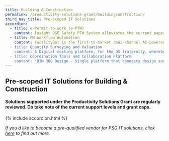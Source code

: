 ```yaml
---
title: Building & Construction
permalink: /productivity-solutions-grant/buildingconstruction/
third_nav_title: Pre-scoped IT Solutions
accordion:
  - title: e-Permit-to-work (e-PTW)
    content: Insight QSE Safety PTW System alleviates the current paper-based method of routing PTWs for approvals which is time-consuming and an administrative headache to store all paper-based PTWs properly for accountability and checks. The System will help to establish Control, Coordination and Communication for PTW applications among the participating stakeholders through both web and mobile application.<br/><br/><a href='/productivity-solutions-grant/detailedfiles/detailedfilesrow271' target='_blank' style='color:#037e8a'>InSight QSE - Insight QSE Safety PTW System (Starter)</a><br/><a href='/productivity-solutions-grant/detailedfiles/detailedfilesrow272' target='_blank' style='color:#037e8a'>InSight QSE - Insight QSE Safety PTW System (Premium)</a><br/><a href='/productivity-solutions-grant/detailedfiles/detailedfilesrow273' target='_blank' style='color:#037e8a'>InSight QSE - Insight QSE Safety PTW System (Enterprise)</a><br/><br/><br/>Hubble Safety Management System helps you manage and monitor the safety of your project sites in real-time. The software will streamline and digitise your Permit-to-Work (PTW) and track safety data for your work site in real time to enable the identification of urgent issues quickly. This will ensure construction sites remain safe and compliant at all times.<br/><br/><a href='/productivity-solutions-grant/detailedfiles/detailedfilesrow448' target='_blank' style='color:#037e8a'>Hubble Safety Management System - Package (Up to 1 Project)</a><br/><a href='/productivity-solutions-grant/detailedfiles/detailedfilesrow449' target='_blank' style='color:#037e8a'>Hubble Safety Management System - Package (Up to 2 Projects)</a><br/><a href='/productivity-solutions-grant/detailedfiles/detailedfilesrow450' target='_blank' style='color:#037e8a'>Hubble Safety Management System - Package (Up to 3 Projects)</a><br/><a href='/productivity-solutions-grant/detailedfiles/detailedfilesrow451' target='_blank' style='color:#037e8a'>Hubble Safety Management System - Package (Up to 4 Projects)</a><br/><a href='/productivity-solutions-grant/detailedfiles/detailedfilesrow452' target='_blank' style='color:#037e8a'>Hubble Safety Management System - Package (Up to 1 Project, 2 years)</a><br/>
  - title: FM Workflow Automation
    content: FacilityBot is the first-to-market omni-channel AI-powered facilities management chatbot offered as a Software-as-a-Service (SaaS). FacilityBot is friendly, flexible and feature-packed. FacilityBot's features include fault reporting, preventive maintenance, asset tracking, custom service requests, expenditures, response time tracking, data analytics, facilities booking, surveys, broadcasts and automated responses to FAQs. FacilityBot has been deployed in over 500,000 sqm of space in Singapore.<br/><br/><a href='/productivity-solutions-grant/detailedfiles/detailedfilesrow393' target='_blank' style='color:#037e8a'>FacilityBot - Small Facilities</a><br/><a href='/productivity-solutions-grant/detailedfiles/detailedfilesrow394' target='_blank' style='color:#037e8a'>FacilityBot - Mid-Sized Facilities</a><br/><a href='/productivity-solutions-grant/detailedfiles/detailedfilesrow395' target='_blank' style='color:#037e8a'>FacilityBot - Large Facilities</a><br/><br/><br/>Qornerstone Estate is an off-the-shelf solution to digitalize Property & Management (PM) operations. For property managers and single building owners looking to streamline operations and raise productivity levels, or who may wish to scale up but find themselves constrained by the escalating cost of manpower, the Qornerstone Estate is an end-to-end property, leasing, and facilities management platform to leverage on.<br/><br/><a href='/productivity-solutions-grant/detailedfiles/detailedfilesrow459' target='_blank' style='color:#037e8a'>Qornerstone Estate Management System Version 3.50 - Qornerstone Subscription Package for Building Owners</a><br/><a href='/productivity-solutions-grant/detailedfiles/detailedfilesrow460' target='_blank' style='color:#037e8a'>Qornerstone Estate Management System Version 3.50 - Qornerstone Subscription Packages for Property Management Companies (MA)</a><br/>
  - title: Quantity Surveying and Valuation
    content: A Digital costing platform, for the QS fraternity, whereby measurements of element components indicates geometry with attributes and information required by QS. Providing Detailed & Accurate Quantities during quantification of elements through the consideration of Industry Standard Calculation Rules & Settings based on Singapore Measurement Standards. Bringing a Visual Reality of a 2D Plan Drawing to a 3D Visualization Model.<br/><br/><a href='/productivity-solutions-grant/detailedfiles/detailedfilesrow426' target='_blank' style='color:#037e8a'>Cubicost Digital 5D BIM Cost Management Solution Version 3 - Package 1 (5D BIM Takeoff for Architecture & Structure)</a><br/><a href='/productivity-solutions-grant/detailedfiles/detailedfilesrow427' target='_blank' style='color:#037e8a'>Cubicost Digital 5D BIM Cost Management Solution Version 3 - Package 2 (5D BIM Takeoff for Rebar)</a><br/><a href='/productivity-solutions-grant/detailedfiles/detailedfilesrow428' target='_blank' style='color:#037e8a'>Cubicost Digital 5D BIM Cost Management Solution Version 3 - Package 3 (5D BIM For BQ Cost Management)</a><br/><a href='/productivity-solutions-grant/detailedfiles/detailedfilesrow429' target='_blank' style='color:#037e8a'>Cubicost Digital 5D BIM Cost Management Solution Version 3 - Package 4 (5D BIM Takeoff for MEP - Full specs)</a><br/><a href='/productivity-solutions-grant/detailedfiles/detailedfilesrow430' target='_blank' style='color:#037e8a'>Cubicost Digital 5D BIM Cost Management Solution Version 3 - Package 5 (5D BIM Takeoff for Architecture & Structure with Rvt Integration)</a><br/>
  - title: Coordination Tools and Collaboration Platform
    content: "BIM 360 Design - Single platform that connects design and construction processes and project team at one place.- BIM 360 Design is the cloud collaboration solution for Revit users.- Real-time Revit cloud work sharing and collaboration workflows for Civil 3D and Plant 3D- Securely co-author Revit models and access Civil 3D and Plant 3D files, across one firm or multiple firms"<br/><br/><a href='/productivity-solutions-grant/detailedfiles/detailedfilesrow472' target='_blank' style='color:#037e8a'>BIM 360 DESIGN - 5 Users Pack Subscription</a><br/><a href='/productivity-solutions-grant/detailedfiles/detailedfilesrow473' target='_blank' style='color:#037e8a'>BIM 360 DESIGN - 10 Users Pack Subscription</a><br/><a href='/productivity-solutions-grant/detailedfiles/detailedfilesrow474' target='_blank' style='color:#037e8a'>BIM 360 DESIGN - 25 Users Pack Subscription</a><br/><a href='/productivity-solutions-grant/detailedfiles/detailedfilesrow475' target='_blank' style='color:#037e8a'>BIM 360 DESIGN - 2 Users Pack Subscription</a><br/>
---
```


## Pre-scoped IT Solutions for Building & Construction

#### Solutions supported under the Productivity Solutions Grant are regularly reviewed. Do take note of the current support levels and grant caps.

{% include accordion.html %}

*If you d like to become a pre-qualified vendor for PSG IT solutions, click <a target='_blank' href='https://www.imda.gov.sg/icmvendors' >here</a> to find out more.*

